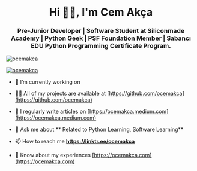 <h1 align="center">Hi 👋🏻, I'm Cem Akça</h1> 
<h3 align="center">Pre-Junior Developer | Software Student at Siliconmade Academy | Python Geek | PSF Foundation Member | Sabancı EDU Python Programming Certificate Program.</h3>

<p align="left"> <img src="https://komarev.com/ghpvc/?username=ocemakca" alt="ocemakca" /> </p>

<p align="left"> <a href="https://twitter.com/ocemakca" target="blank"><img src="https://img.shields.io/twitter/follow/ocemakca?logo=twitter&style=for-the-badge" alt="ocemakca" /></a> </p>

- 🔭 I’m currently working on 

- 👨‍💻 All of my projects are available at [https://github.com/ocemakca](https://github.com/ocemakca)

- 📝 I regularly write articles on [https://ocemakca.medium.com](https://ocemakca.medium.com)

- 💬 Ask me about ** Related to Python Learning, Software Learning**

- 📫 How to reach me **https://linktr.ee/ocemakca**

- 📄 Know about my experiences [https://ocemakca.com](https://ocemakca.com)
